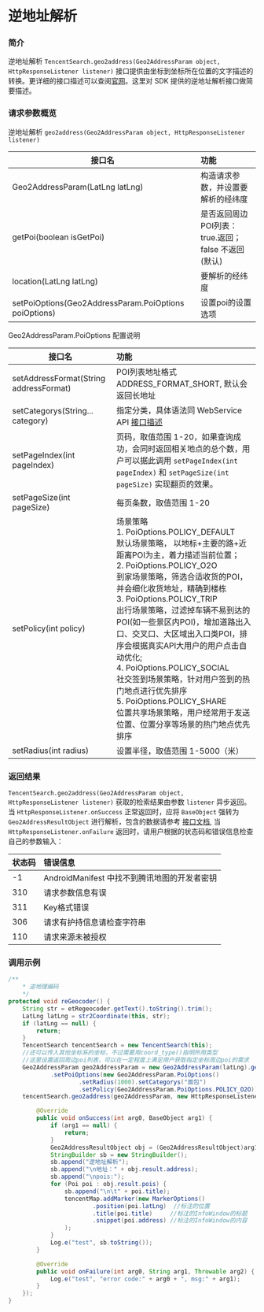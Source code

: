 # 逆地址解析

### 简介

逆地址解析 `TencentSearch.geo2address(Geo2AddressParam object, HttpResponseListener listener)` 接口提供由坐标到坐标所在位置的文字描述的转换。更详细的接口描述可以查阅[官网](https://lbs.qq.com/webservice_v1/guide-gcoder.html)。这里对 SDK 提供的逆地址解析接口做简要描述。

### 请求参数概览

逆地址解析 `geo2address(Geo2AddressParam object, HttpResponseListener listener)`

| 接口名 | 功能 |
| -- | :-- |
| Geo2AddressParam(LatLng latLng) | 构造请求参数，并设置要解析的经纬度 |
| getPoi(boolean isGetPoi) | 是否返回周边POI列表： true.返回；false 不返回(默认) |
| location(LatLng latLng) | 要解析的经纬度 |
| setPoiOptions(Geo2AddressParam.PoiOptions poiOptions) | 设置poi的设置选项 |

Geo2AddressParam.PoiOptions 配置说明

| 接口名 | 功能 |
| -- | :-- |
| setAddressFormat(String addressFormat) | POI列表地址格式 ADDRESS_FORMAT_SHORT, 默认会返回长地址 |
| setCategorys(String... category) | 指定分类，具体语法同 WebService API [接口描述](https://lbs.qq.com/webservice_v1/guide-search.html#filter_detail) |
| setPageIndex(int pageIndex) | 页码，取值范围 1-20，如果查询成功，会同时返回相关地点的总个数，用户可以据此调用 `setPageIndex(int pageIndex)` 和 `setPageSize(int pageSize)` 实现翻页的效果。 |
| setPageSize(int pageSize) | 每页条数，取值范围 1-20 |
| setPolicy(int policy) | 场景策略<br>  1. PoiOptions.POLICY_DEFAULT<br>默认场景策略， 以地标+主要的路+近距离POI为主，着力描述当前位置；<br>  2. PoiOptions.POLICY_O2O<br>到家场景策略，筛选合适收货的POI，并会细化收货地址，精确到楼栋<br>  3. PoiOptions.POLICY_TRIP<br>出行场景策略，过滤掉车辆不易到达的POI(如一些景区内POI)，增加道路出入口、交叉口、大区域出入口类POI，排序会根据真实API大用户的用户点击自动优化;<br>  4. PoiOptions.POLICY_SOCIAL<br>社交签到场景策略，针对用户签到的热门地点进行优先排序<br>  5. PoiOptions.POLICY_SHARE<br>位置共享场景策略，用户经常用于发送位置、位置分享等场景的热门地点优先排序 |
| setRadius(int radius) | 设置半径，取值范围 1-5000（米） |

### 返回结果

`TencentSearch.geo2address(Geo2AddressParam object, HttpResponseListener listener)` 获取的检索结果由参数 `listener` 异步返回。当 `HttpResponseListener.onSuccess` 正常返回时，应将 `BaseObject` 强转为 `Geo2AddressResultObject` 进行解析，包含的数据请参考 [接口文档](https://lbs.qq.com/AndroidDocs/doc_3d/index.html), 当 `HttpResponseListener.onFailure` 返回时，请用户根据的状态码和错误信息检查自己的参数输入：

| 状态码 | 错误信息 |
| -- | :-- |
| -1 | AndroidManifest 中找不到腾讯地图的开发者密钥 |
| 310 | 请求参数信息有误|
| 311 | Key格式错误 |
| 306 | 请求有护持信息请检查字符串 |
| 110 | 请求来源未被授权 |

### 调用示例

```java
/**
    * 逆地理编码
    */
protected void reGeocoder() {
    String str = etRegeocoder.getText().toString().trim();
    LatLng latLng = str2Coordinate(this, str);
    if (latLng == null) {
        return;
    }
    TencentSearch tencentSearch = new TencentSearch(this);
    //还可以传入其他坐标系的坐标，不过需要用coord_type()指明所用类型
    //这里设置返回周边poi列表，可以在一定程度上满足用户获取指定坐标周边poi的需求
    Geo2AddressParam geo2AddressParam = new Geo2AddressParam(latLng).getPoi(true)
            .setPoiOptions(new Geo2AddressParam.PoiOptions()
                    .setRadius(1000).setCategorys("面包")
                    .setPolicy(Geo2AddressParam.PoiOptions.POLICY_O2O));
    tencentSearch.geo2address(geo2AddressParam, new HttpResponseListener<BaseObject>() {

        @Override
        public void onSuccess(int arg0, BaseObject arg1) {
            if (arg1 == null) {
                return;
            }
            Geo2AddressResultObject obj = (Geo2AddressResultObject)arg1;
            StringBuilder sb = new StringBuilder();
            sb.append("逆地址解析");
            sb.append("\n地址：" + obj.result.address);
            sb.append("\npois:");
            for (Poi poi : obj.result.pois) {
                sb.append("\n\t" + poi.title);
                tencentMap.addMarker(new MarkerOptions()
                        .position(poi.latLng)  //标注的位置
                        .title(poi.title)     //标注的InfoWindow的标题
                        .snippet(poi.address) //标注的InfoWindow的内容
                );
            }
            Log.e("test", sb.toString());
        }

        @Override
        public void onFailure(int arg0, String arg1, Throwable arg2) {
            Log.e("test", "error code:" + arg0 + ", msg:" + arg1);
        }
    });
}
```